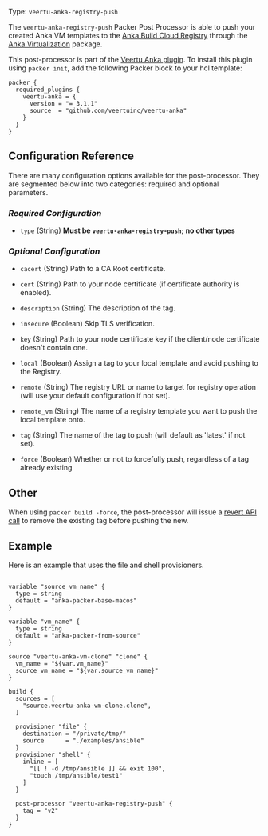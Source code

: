 Type: `veertu-anka-registry-push`

The `veertu-anka-registry-push` Packer Post Processor is able to push your created Anka VM templates to the [Anka Build Cloud Registry](https://veertu.com/anka-build/) through the [Anka Virtualization](https://veertu.com/technology/) package.

This post-processor is part of the [Veertu Anka plugin](https://github.com/veertuinc/packer-plugin-veertu-anka). To install this plugin using `packer init`, add the following Packer block to your hcl template:

```hcl
packer {
  required_plugins {
    veertu-anka = {
      version = "= 3.1.1"
      source  = "github.com/veertuinc/veertu-anka"
    }
  }
}
```

## Configuration Reference

There are many configuration options available for the post-processor. They are
segmented below into two categories: required and optional parameters.

### _**Required Configuration**_

* `type` (String) **Must be `veertu-anka-registry-push`; no other types**

### _**Optional Configuration**_

* `cacert` (String) Path to a CA Root certificate.

* `cert` (String) Path to your node certificate (if certificate authority is enabled).

* `description` (String) The description of the tag.

* `insecure` (Boolean) Skip TLS verification.

* `key` (String) Path to your node certificate key if the client/node certificate doesn't contain one.

* `local` (Boolean) Assign a tag to your local template and avoid pushing to the Registry.

* `remote` (String) The registry URL or name to target for registry operation (will use your default configuration if not set).

* `remote_vm` (String) The name of a registry template you want to push the local template onto.

* `tag` (String) The name of the tag to push (will default as 'latest' if not set).

* `force` (Boolean) Whether or not to forcefully push, regardless of a tag already existing

## Other 

When using `packer build -force`, the post-processor will issue a [revert API call](https://docs.veertu.com/anka/anka-build-cloud/working-with-registry-and-api/#revert) to remove the existing tag before pushing the new.

## Example

Here is an example that uses the file and shell provisioners.

```hcl

variable "source_vm_name" {
  type = string
  default = "anka-packer-base-macos"
}

variable "vm_name" {
  type = string
  default = "anka-packer-from-source"
}

source "veertu-anka-vm-clone" "clone" {
  vm_name = "${var.vm_name}"
  source_vm_name = "${var.source_vm_name}"
}

build {
  sources = [
    "source.veertu-anka-vm-clone.clone",
  ]
  
  provisioner "file" {
    destination = "/private/tmp/"
    source      = "./examples/ansible"
  }
  provisioner "shell" {
    inline = [
      "[[ ! -d /tmp/ansible ]] && exit 100",
      "touch /tmp/ansible/test1"
    ]
  }

  post-processor "veertu-anka-registry-push" {
    tag = "v2"
  }
}

```
